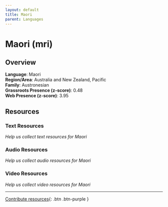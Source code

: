 ```yaml
---
layout: default
title: Maori
parent: Languages
---
```


# Maori (mri)

## Overview

**Language**: Maori  
**Region/Area**: Australia and New Zealand, Pacific  
**Family**: Austronesian  
**Grassroots Presence (z-score)**: 0.48  
**Web Presence (z-score)**: 3.95  

## Resources

### Text Resources
*Help us collect text resources for Maori*

### Audio Resources
*Help us collect audio resources for Maori*

### Video Resources
*Help us collect video resources for Maori*

---

[Contribute resources](https://forms.office.com/e/1SfLJx3u1r){: .btn .btn-purple }
